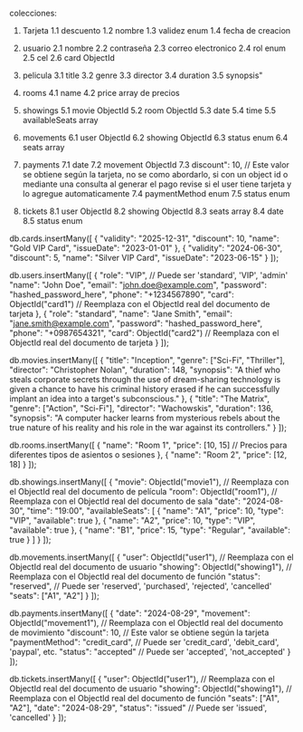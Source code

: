 colecciones:
1. Tarjeta
1.1 descuento
1.2 nombre
1.3 validez enum
1.4 fecha de creacion

2. usuario
2.1 nombre
2.2 contraseña
2.3 correo electronico
2.4 rol enum
2.5 cel
2.6 card ObjectId

3. pelicula
3.1 title
3.2 genre
3.3 director
3.4 duration
3.5 synopsis"

4. rooms
4.1 name
4.2 price array de precios

5. showings
5.1 movie ObjectId
5.2 room ObjectId
5.3 date
5.4 time
5.5 availableSeats array

6. movements
6.1 user ObjectId
6.2 showing ObjectId
6.3 status enum
6.4 seats array

7. payments
7.1 date
7.2 movement ObjectId
7.3 discount": 10, // Este valor se obtiene según la tarjeta, no se como abordarlo, si con un object id o mediante una consulta al generar el pago revise si el user tiene tarjeta y lo agregue automaticamente
7.4 paymentMethod enum
7.5 status enum

8. tickets
8.1 user ObjectId
8.2 showing ObjectId
8.3 seats array
8.4 date 
8.5 status enum

db.cards.insertMany([
  {
    "validity": "2025-12-31",
    "discount": 10,
    "name": "Gold VIP Card",
    "issueDate": "2023-01-01"
  },
  {
    "validity": "2024-06-30",
    "discount": 5,
    "name": "Silver VIP Card",
    "issueDate": "2023-06-15"
  }
]);

db.users.insertMany([
  {
    "role": "VIP", // Puede ser 'standard', 'VIP', 'admin'
    "name": "John Doe",
    "email": "john.doe@example.com",
    "password": "hashed_password_here",
    "phone": "+1234567890",
    "card": ObjectId("card1") // Reemplaza con el ObjectId real del documento de tarjeta
  },
  {
    "role": "standard",
    "name": "Jane Smith",
    "email": "jane.smith@example.com",
    "password": "hashed_password_here",
    "phone": "+0987654321",
    "card": ObjectId("card2") // Reemplaza con el ObjectId real del documento de tarjeta
  }
]);

db.movies.insertMany([
  {
    "title": "Inception",
    "genre": ["Sci-Fi", "Thriller"],
    "director": "Christopher Nolan",
    "duration": 148,
    "synopsis": "A thief who steals corporate secrets through the use of dream-sharing technology is given a chance to have his criminal history erased if he can successfully implant an idea into a target's subconscious."
  },
  {
    "title": "The Matrix",
    "genre": ["Action", "Sci-Fi"],
    "director": "Wachowskis",
    "duration": 136,
    "synopsis": "A computer hacker learns from mysterious rebels about the true nature of his reality and his role in the war against its controllers."
  }
]);

db.rooms.insertMany([
  {
    "name": "Room 1",
    "price": [10, 15] // Precios para diferentes tipos de asientos o sesiones
  },
  {
    "name": "Room 2",
    "price": [12, 18]
  }
]);

db.showings.insertMany([
  {
    "movie": ObjectId("movie1"), // Reemplaza con el ObjectId real del documento de película
    "room": ObjectId("room1"), // Reemplaza con el ObjectId real del documento de sala
    "date": "2024-08-30",
    "time": "19:00",
    "availableSeats": [
      { "name": "A1", "price": 10, "type": "VIP", "available": true },
      { "name": "A2", "price": 10, "type": "VIP", "available": true },
      { "name": "B1", "price": 15, "type": "Regular", "available": true }
    ]
  }
]);

db.movements.insertMany([
  {
    "user": ObjectId("user1"), // Reemplaza con el ObjectId real del documento de usuario
    "showing": ObjectId("showing1"), // Reemplaza con el ObjectId real del documento de función
    "status": "reserved", // Puede ser 'reserved', 'purchased', 'rejected', 'cancelled'
    "seats": ["A1", "A2"]
  }
]);

db.payments.insertMany([
  {
    "date": "2024-08-29",
    "movement": ObjectId("movement1"), // Reemplaza con el ObjectId real del documento de movimiento
    "discount": 10, // Este valor se obtiene según la tarjeta
    "paymentMethod": "credit_card", // Puede ser 'credit_card', 'debit_card', 'paypal', etc.
    "status": "accepted" // Puede ser 'accepted', 'not_accepted'
  }
]);

db.tickets.insertMany([
  {
    "user": ObjectId("user1"), // Reemplaza con el ObjectId real del documento de usuario
    "showing": ObjectId("showing1"), // Reemplaza con el ObjectId real del documento de función
    "seats": ["A1", "A2"],
    "date": "2024-08-29",
    "status": "issued" // Puede ser 'issued', 'cancelled'
  }
]);
